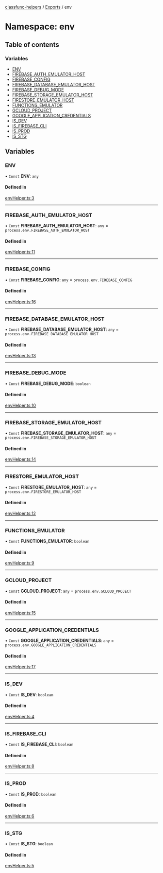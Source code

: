 [classfunc-helpers](../README.md) / [Exports](../modules.md) / env

# Namespace: env

## Table of contents

### Variables

- [ENV](env.md#env)
- [FIREBASE\_AUTH\_EMULATOR\_HOST](env.md#firebase_auth_emulator_host)
- [FIREBASE\_CONFIG](env.md#firebase_config)
- [FIREBASE\_DATABASE\_EMULATOR\_HOST](env.md#firebase_database_emulator_host)
- [FIREBASE\_DEBUG\_MODE](env.md#firebase_debug_mode)
- [FIREBASE\_STORAGE\_EMULATOR\_HOST](env.md#firebase_storage_emulator_host)
- [FIRESTORE\_EMULATOR\_HOST](env.md#firestore_emulator_host)
- [FUNCTIONS\_EMULATOR](env.md#functions_emulator)
- [GCLOUD\_PROJECT](env.md#gcloud_project)
- [GOOGLE\_APPLICATION\_CREDENTIALS](env.md#google_application_credentials)
- [IS\_DEV](env.md#is_dev)
- [IS\_FIREBASE\_CLI](env.md#is_firebase_cli)
- [IS\_PROD](env.md#is_prod)
- [IS\_STG](env.md#is_stg)

## Variables

### ENV

• `Const` **ENV**: `any`

#### Defined in

[envHelper.ts:3](https://github.com/ClassFunc/classfunc-helpers/blob/0bf3f74/src/envHelper.ts#L3)

___

### FIREBASE\_AUTH\_EMULATOR\_HOST

• `Const` **FIREBASE\_AUTH\_EMULATOR\_HOST**: `any` = `process.env.FIREBASE_AUTH_EMULATOR_HOST`

#### Defined in

[envHelper.ts:11](https://github.com/ClassFunc/classfunc-helpers/blob/0bf3f74/src/envHelper.ts#L11)

___

### FIREBASE\_CONFIG

• `Const` **FIREBASE\_CONFIG**: `any` = `process.env.FIREBASE_CONFIG`

#### Defined in

[envHelper.ts:16](https://github.com/ClassFunc/classfunc-helpers/blob/0bf3f74/src/envHelper.ts#L16)

___

### FIREBASE\_DATABASE\_EMULATOR\_HOST

• `Const` **FIREBASE\_DATABASE\_EMULATOR\_HOST**: `any` = `process.env.FIREBASE_DATABASE_EMULATOR_HOST`

#### Defined in

[envHelper.ts:13](https://github.com/ClassFunc/classfunc-helpers/blob/0bf3f74/src/envHelper.ts#L13)

___

### FIREBASE\_DEBUG\_MODE

• `Const` **FIREBASE\_DEBUG\_MODE**: `boolean`

#### Defined in

[envHelper.ts:10](https://github.com/ClassFunc/classfunc-helpers/blob/0bf3f74/src/envHelper.ts#L10)

___

### FIREBASE\_STORAGE\_EMULATOR\_HOST

• `Const` **FIREBASE\_STORAGE\_EMULATOR\_HOST**: `any` = `process.env.FIREBASE_STORAGE_EMULATOR_HOST`

#### Defined in

[envHelper.ts:14](https://github.com/ClassFunc/classfunc-helpers/blob/0bf3f74/src/envHelper.ts#L14)

___

### FIRESTORE\_EMULATOR\_HOST

• `Const` **FIRESTORE\_EMULATOR\_HOST**: `any` = `process.env.FIRESTORE_EMULATOR_HOST`

#### Defined in

[envHelper.ts:12](https://github.com/ClassFunc/classfunc-helpers/blob/0bf3f74/src/envHelper.ts#L12)

___

### FUNCTIONS\_EMULATOR

• `Const` **FUNCTIONS\_EMULATOR**: `boolean`

#### Defined in

[envHelper.ts:9](https://github.com/ClassFunc/classfunc-helpers/blob/0bf3f74/src/envHelper.ts#L9)

___

### GCLOUD\_PROJECT

• `Const` **GCLOUD\_PROJECT**: `any` = `process.env.GCLOUD_PROJECT`

#### Defined in

[envHelper.ts:15](https://github.com/ClassFunc/classfunc-helpers/blob/0bf3f74/src/envHelper.ts#L15)

___

### GOOGLE\_APPLICATION\_CREDENTIALS

• `Const` **GOOGLE\_APPLICATION\_CREDENTIALS**: `any` = `process.env.GOOGLE_APPLICATION_CREDENTIALS`

#### Defined in

[envHelper.ts:17](https://github.com/ClassFunc/classfunc-helpers/blob/0bf3f74/src/envHelper.ts#L17)

___

### IS\_DEV

• `Const` **IS\_DEV**: `boolean`

#### Defined in

[envHelper.ts:4](https://github.com/ClassFunc/classfunc-helpers/blob/0bf3f74/src/envHelper.ts#L4)

___

### IS\_FIREBASE\_CLI

• `Const` **IS\_FIREBASE\_CLI**: `boolean`

#### Defined in

[envHelper.ts:8](https://github.com/ClassFunc/classfunc-helpers/blob/0bf3f74/src/envHelper.ts#L8)

___

### IS\_PROD

• `Const` **IS\_PROD**: `boolean`

#### Defined in

[envHelper.ts:6](https://github.com/ClassFunc/classfunc-helpers/blob/0bf3f74/src/envHelper.ts#L6)

___

### IS\_STG

• `Const` **IS\_STG**: `boolean`

#### Defined in

[envHelper.ts:5](https://github.com/ClassFunc/classfunc-helpers/blob/0bf3f74/src/envHelper.ts#L5)
